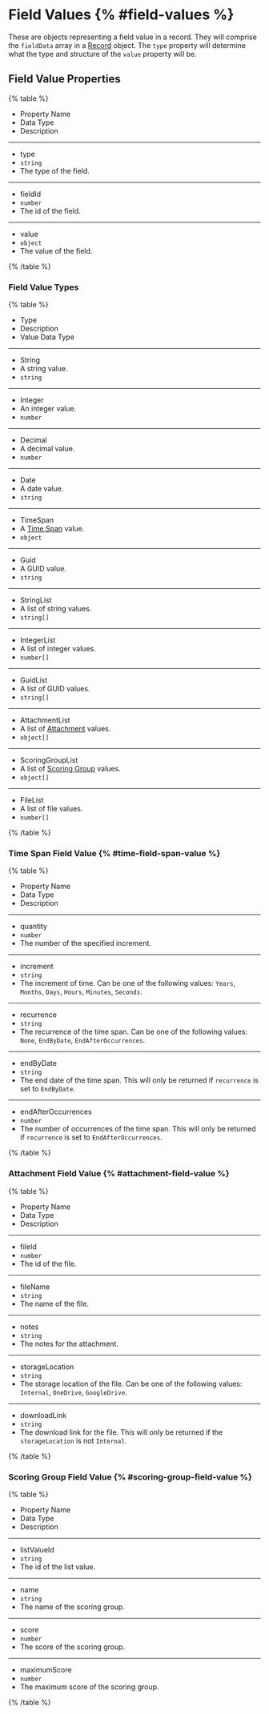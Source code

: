 # Field Values {% #field-values %}

These are objects representing a field value in a record. They will comprise the `fieldData` array in a [Record](#records) object. The `type` property will determine what the type and structure of the `value` property will be.

## Field Value Properties

{% table  %}

- Property Name
- Data Type
- Description

---

- type
- `string`
- The type of the field.

---

- fieldId
- `number`
- The id of the field.

---

- value
- `object`
- The value of the field.

{% /table %}

### Field Value Types

{% table  %}

- Type
- Description
- Value Data Type

---

- String
- A string value.
- `string`

---

- Integer
- An integer value.
- `number`

---

- Decimal
- A decimal value.
- `number`

---

- Date
- A date value.
- `string`

---

- TimeSpan
- A [Time Span](#time-span-field-value) value.
- `object`

---

- Guid
- A GUID value.
- `string`

---

- StringList
- A list of string values.
- `string[]`

---

- IntegerList
- A list of integer values.
- `number[]`

---

- GuidList
- A list of GUID values.
- `string[]`

---

- AttachmentList
- A list of [Attachment](#attachment-field-value) values.
- `object[]`

---

- ScoringGroupList
- A list of [Scoring Group](#scoring-group-field-value) values.
- `object[]`

---

- FileList
- A list of file values.
- `number[]`

{% /table %}

### Time Span Field Value {% #time-field-span-value %}

{% table  %}

- Property Name
- Data Type
- Description

---

- quantity
- `number`
- The number of the specified increment.

---

- increment
- `string`
- The increment of time. Can be one of the following values: `Years`, `Months`, `Days`, `Hours`, `Minutes`, `Seconds`.

---

- recurrence
- `string`
- The recurrence of the time span. Can be one of the following values: `None`, `EndByDate`, `EndAfterOccurrences`.

---

- endByDate
- `string`
- The end date of the time span. This will only be returned if `recurrence` is set to `EndByDate`.

---

- endAfterOccurrences
- `number`
- The number of occurrences of the time span. This will only be returned if `recurrence` is set to `EndAfterOccurrences`.

{% /table %}

### Attachment Field Value {% #attachment-field-value %}

{% table  %}

- Property Name
- Data Type
- Description

---

- fileId
- `number`
- The id of the file.

---

- fileName
- `string`
- The name of the file.

---

- notes
- `string`
- The notes for the attachment.

---

- storageLocation
- `string`
- The storage location of the file. Can be one of the following values: `Internal`, `OneDrive`, `GoogleDrive`.

---

- downloadLink
- `string`
- The download link for the file. This will only be returned if the `storageLocation` is not `Internal`.

{% /table %}

### Scoring Group Field Value {% #scoring-group-field-value %}

{% table  %}

- Property Name
- Data Type
- Description

---

- listValueId
- `string`
- The id of the list value.

---

- name
- `string`
- The name of the scoring group.

---

- score
- `number`
- The score of the scoring group.

---

- maximumScore
- `number`
- The maximum score of the scoring group.

{% /table %}
